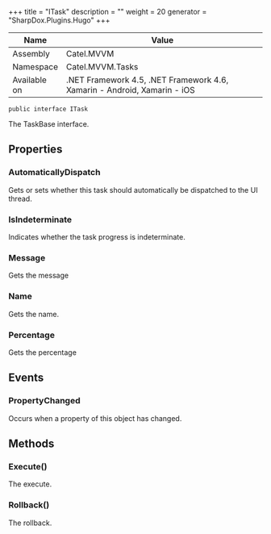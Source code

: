 

+++
title = "ITask" 
description = ""
weight = 20
generator = "SharpDox.Plugins.Hugo"
+++

Name|Value
---|---
Assembly|Catel.MVVM
Namespace|Catel.MVVM.Tasks
Available on|.NET Framework 4.5, .NET Framework 4.6, Xamarin - Android, Xamarin - iOS

```
public interface ITask
```

The TaskBase interface.

## Properties

### AutomaticallyDispatch

Gets or sets whether this task should automatically be dispatched to the UI thread.

### IsIndeterminate

Indicates whether the task progress is indeterminate.

### Message

Gets the message

### Name

Gets the name.

### Percentage

Gets the percentage

## Events

### PropertyChanged

Occurs when a property of this object has changed.

## Methods

### Execute()

The execute.

### Rollback()

The rollback.

